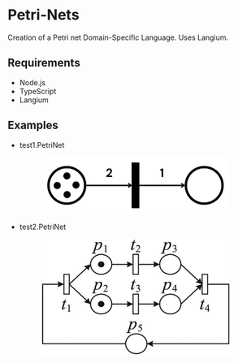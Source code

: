 # Petri-Nets
Creation of a Petri net Domain-Specific Language. Uses Langium.

## Requirements
* Node.js
* TypeScript
* Langium

## Examples

* test1.PetriNet
<p align="center">
  <img width="370" height="113" src="images/test1.png">
</p>

* test2.PetriNet
<p align="center">
  <img width="376" height="232" src="images/test2.jpeg">
</p>
